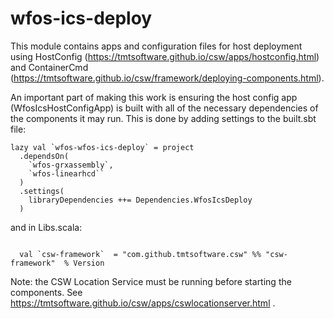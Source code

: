 # wfos-ics-deploy

This module contains apps and configuration files for host deployment using 
HostConfig (https://tmtsoftware.github.io/csw/apps/hostconfig.html) and 
ContainerCmd (https://tmtsoftware.github.io/csw/framework/deploying-components.html).

An important part of making this work is ensuring the host config app (WfosIcsHostConfigApp) is built
with all of the necessary dependencies of the components it may run.  This is done by adding settings to the
built.sbt file:

```
lazy val `wfos-wfos-ics-deploy` = project
  .dependsOn(
    `wfos-grxassembly`,
    `wfos-linearhcd``
  )
  .settings(
    libraryDependencies ++= Dependencies.WfosIcsDeploy
  )
```

and in Libs.scala:

```

  val `csw-framework`  = "com.github.tmtsoftware.csw" %% "csw-framework"  % Version

```

Note: the CSW Location Service must be running before starting the components.
See https://tmtsoftware.github.io/csw/apps/cswlocationserver.html .
